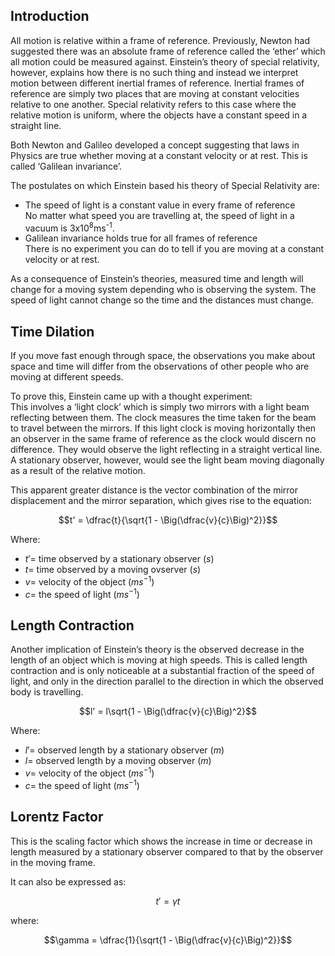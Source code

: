 ## Introduction
All motion is relative within a frame of reference. Previously, Newton had suggested there was an absolute frame of reference called the ‘ether’ which all motion could be measured against. Einstein’s theory of special relativity, however, explains how there is no such thing and instead we interpret motion between different inertial frames of reference. Inertial frames of reference are simply two places that are moving at constant velocities relative to one another. Special relativity refers to this case where the relative motion is uniform, where the objects have a constant speed in a straight line.

Both Newton and Galileo developed a concept suggesting that laws in Physics are true whether moving at a constant velocity or at rest. This is called ‘Galilean invariance’.

The postulates on which Einstein based his theory of Special Relativity are:
- The speed of light is a constant value in every frame of reference <br>
  No matter what speed you are travelling at, the speed of light in a vacuum is 3x10<sup>8</sup>ms<sup>-1</sup>.
- Galilean invariance holds true for all frames of reference <br>
  There is no experiment you can do to tell if you are moving at a constant velocity or at rest.

As a consequence of Einstein’s theories, measured time and length will change for a moving system depending who is observing the system. The speed of light cannot change so the time and the distances must change.

## Time Dilation
If you move fast enough through space, the observations you make about space and time will differ from the observations of other people who are moving at different speeds.

To prove this, Einstein came up with a thought experiment: <br>
This involves a ‘light clock’ which is simply two mirrors with a light beam reflecting between them. The clock measures the time taken for the beam to travel between the mirrors. If this light clock is moving horizontally then an observer in the same frame of reference as the clock would discern no difference. They would observe the light reflecting in a straight vertical line. A stationary observer, however, would see the light beam moving diagonally as a result of the relative motion.

This apparent greater distance is the vector combination of the mirror displacement and the mirror separation, which gives rise to the equation:

$$t' = \dfrac{t}{\sqrt{1 - \Big(\dfrac{v}{c}\Big)^2}}$$

Where:
- $t' =$ time observed by a stationary observer ($s$)
- $t =$ time observed by a moving ovserver ($s$)
- $v =$ velocity of the object ($ms^{-1}$)
- $c =$ the speed of light ($ms^{-1}$)

## Length Contraction
Another implication of Einstein’s theory is the observed decrease in the length of an object which is moving at high speeds. This is called length contraction and is only noticeable at a substantial fraction of the speed of light, and only in the direction parallel to the direction in which the observed body is travelling.

$$l' = l\sqrt{1 - \Big(\dfrac{v}{c}\Big)^2}$$

Where:
- $l' =$ observed length by a stationary observer ($m$)
- $l =$ observed length by a moving observer ($m$)
- $v =$ velocity of the object ($ms^{-1}$)
- $c =$ the speed of light ($ms^{-1}$)

## Lorentz Factor
This is the scaling factor which shows the increase in time or decrease in length measured by a stationary observer compared to that by the observer in the moving frame.

It can also be expressed as:

$$t' = \gamma t$$

where:

$$\gamma = \dfrac{1}{\sqrt{1 - \Big(\dfrac{v}{c}\Big)^2}}$$
